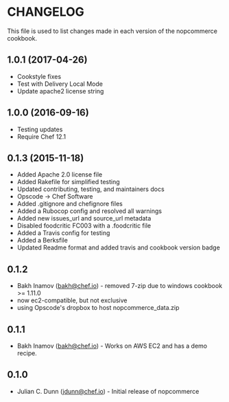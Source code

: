 CHANGELOG
=========

This file is used to list changes made in each version of the nopcommerce cookbook.

## 1.0.1 (2017-04-26)

- Cookstyle fixes
- Test with Delivery Local Mode
- Update apache2 license string

## 1.0.0 (2016-09-16)

- Testing updates
- Require Chef 12.1

0.1.3 (2015-11-18)
------------------------
- Added Apache 2.0 license file
- Added Rakefile for simplified testing
- Updated contributing, testing, and maintainers docs
- Opscode -> Chef Software
- Added .gitignore and chefignore files
- Added a Rubocop config and resolved all warnings
- Added new issues_url and source_url metadata
- Disabled foodcritic FC003 with a .foodcritic file
- Added a Travis config for testing
- Added a Berksfile
- Updated Readme format and added travis and cookbook version badge

0.1.2
-----
- Bakh Inamov (bakh@chef.io) - removed 7-zip due to windows cookbook >= 1.11.0
- now ec2-compatible, but not exclusive
- using Opscode's dropbox to host nopcommerce_data.zip

0.1.1
-----
- Bakh Inamov (<bakh@chef.io>) - Works on AWS EC2 and has a demo recipe.

0.1.0
-----
- Julian C. Dunn (<jdunn@chef.io>) - Initial release of nopcommerce
